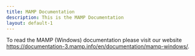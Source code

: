 ```yaml
---
title: MAMP Documentation
description: This is the MAMP Documentation
layout: default-1
---
```


To read the MAMP (Windows) documentation please visit our website <https://documentation-3.mamp.info/en/documentation/mamp-windows/>.
